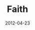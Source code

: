 ---
layout: media
category: media
series: "James: Putting Your Faith to Work"
title: "Faith"
date: 2012-04-23
description: "Chuck Mingo talks about what faith is all about."
video: "https://s3.amazonaws.com/crossroadsvideomessages/james_01.mp4"
video-poster: "https://www.crossroads.net/uploadedfiles/james_01_still.jpg"
---
